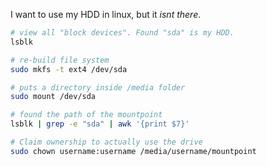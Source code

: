 I want to use my HDD in linux, but it *isnt there*.

```bash
# view all "block devices". Found "sda" is my HDD.
lsblk

# re-build file system
sudo mkfs -t ext4 /dev/sda

# puts a directory inside /media folder
sudo mount /dev/sda

# found the path of the mountpoint
lsblk | grep -e "sda" | awk '{print $7}'

# Claim ownership to actually use the drive
sudo chown username:username /media/username/mountpoint
```